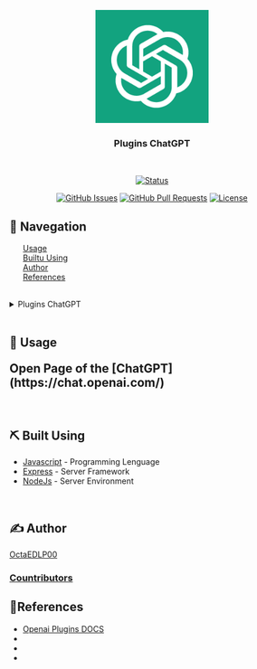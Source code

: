 <p align="center">
  <a href="" rel="noopener noreferrer">
    <img
      width=200px
      height=200px
      src="ChatGPT-Logo.png"
      alt="Project logo"
    />
  </a>
</p>
<h3 align="center">Plugins ChatGPT</h3>
</br>
<div align="center">

  <!--[![Status](https://img.shields.io/badge/status-active-brightgreen.svg)]()-->
  [![Status](https://img.shields.io/badge/status-inactive-lightgrey.svg)]()
  <!--[![Status](https://img.shields.io/badge/status-error-red.svg)]()-->
  [![GitHub Issues](https://img.shields.io/github/issues/OctaEDLP00/plugins-openai)](https://github.com/kylelobo/The-Documentation-Compendium/issues)
  [![GitHub Pull Requests](https://img.shields.io/github/issues-pr/kylelobo/The-Documentation-Compendium.svg)](https://github.com/kylelobo/The-Documentation-Compendium/pulls)
  [![License](https://img.shields.io/badge/license-ISC-blue.svg)](/LICENSE)

</div>
<nav>
  <h2>🚢 Navegation</h2>
  <ul style="list-style:none;">
   <li>
    <a href="#usage">Usage</a>
   </li>
   <li>
    <a href="#built_using">Builtu Using</a>
   </li>
   <li>
    <a href="#author">Author</a>
   </li>
   <li>
    <a href="#references">References</a>
   </li>
  </ul>
</nav>
</br>
<details>
  <summary>
    Plugins ChatGPT
  </summary>

  </br>

  Plugin ChatGPT - [Sueldos.dev](#sueldos.dev)

  Page (official) - [Sueldos.dev](https://sueldos.dev/)

  </br>

  Plugin ChatGPT - [Mercado Libre](#mercado-libre)

  Page (official) - [Mercado Libre](https://mercadolibre.com)

</details>

</br>
<div>
  <h2 id="usage">🎈 Usage</a>
  <p>
    Open Page of the [ChatGPT](https://chat.openai.com/)
  </p>
</div>
</br>
<div>
  <h2 id="built_using">⛏️ Built Using </h2>
  <div>

  - [Javascript](hhtps:en.m.wikipedia.org/wiki/JavaScript) - Programming Lenguage
  - [Express](https://expressjs.com/) - Server Framework
  - [NodeJs](https://nodejs.org/en/) - Server Environment

  </div>
</div>
</br>
<div>
  <h2 id="author">✍️ Author</h2>

  [OctaEDLP00](https://github.com/OctaEDLP00)
  <h3>
    <a href="https://github.com/OctaEDLP00/plugins-openai/contributors">Countributors</a>
  </h3>
</div>



<div>
  <h2 id="references">🔗References</h1>
  <div>

  - [Openai Plugins DOCS]()
  - []()
  - []()
  - []()

  </div>
</div>
